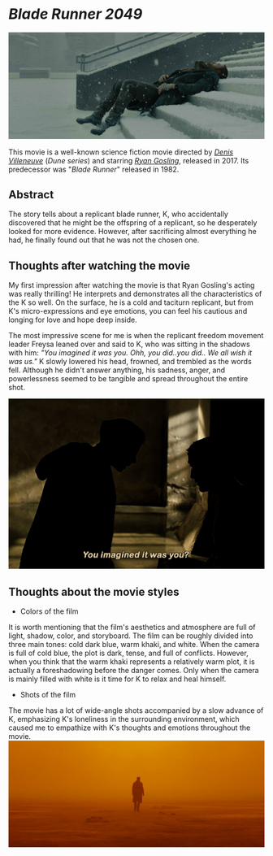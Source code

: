 # **_Blade Runner 2049_**
![Photo of K](img/snow_shot.jpg)

This movie is a well-known science fiction movie directed by [_Denis Villeneuve_](https://en.wikipedia.org/wiki/Denis_Villeneuve) (*Dune series*) and starring [_Ryan Gosling_](https://en.wikipedia.org/wiki/Ryan_Gosling), released in 2017. Its predecessor was "_Blade Runner_" released in 1982.

## Abstract

The story tells about a replicant blade runner, K, who accidentally discovered that he might be the offspring of a replicant, so he desperately looked for more evidence. However, after sacrificing almost everything he had, he finally found out that he was not the chosen one.

## Thoughts after watching the movie

My first impression after watching the movie is that Ryan Gosling's acting was really thrilling! He interprets and demonstrates all the characteristics of the K so well. On the surface, he is a cold and taciturn replicant, but from K's micro-expressions and eye emotions, you can feel his cautious and longing for love and hope deep inside.

The most impressive scene for me is when the replicant freedom movement leader Freysa leaned over and said to K, who was sitting in the shadows with him:
_"You imagined it was you._
_Ohh, you did..you did.._
_We all wish it was us."_
K slowly lowered his head, frowned, and trembled as the words fell. Although he didn't answer anything, his sadness, anger, and powerlessness seemed to be tangible and spread throughout the entire shot.

![Scene of replicant freedom movement leader talking to K](img/you_imagined_it_was_you.gif)

## Thoughts about the movie styles
* Colors of the film

It is worth mentioning that the film's aesthetics and atmosphere are full of light, shadow, color, and storyboard. The film can be roughly divided into three main tones: cold dark blue, warm khaki, and white. When the camera is full of cold blue, the plot is dark, tense, and full of conflicts. However, when you think that the warm khaki represents a relatively warm plot, it is actually a foreshadowing before the danger comes. Only when the camera is mainly filled with white is it time for K to relax and heal himself.

* Shots of the film

The movie has a lot of wide-angle shots accompanied by a slow advance of K, emphasizing K's loneliness in the surrounding environment, which caused me to empathize with K's thoughts and emotions throughout the movie.
![Wide shots of the movie](img/wide_shot.jpg)